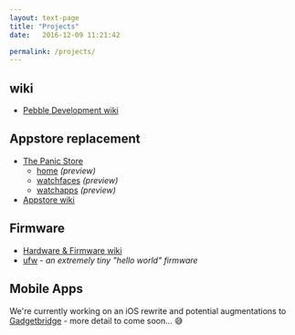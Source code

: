 ```yaml
---
layout: text-page
title: "Projects"
date:   2016-12-09 11:21:42

permalink: /projects/
---
```


## wiki

* [Pebble Development wiki](https://github.com/pebble-dev/wiki/wiki)

## Appstore replacement

* [The Panic Store](https://github.com/pebble-dev/The-Panic-Store)
	* [home](http://rebble.io/The-Panic-Store/) *(preview)*
	* [watchfaces](http://rebble.io/The-Panic-Store/app-details.html) *(preview)*
	* [watchapps](http://rebble.io/The-Panic-Store/apps.html) *(preview)*
* [Appstore wiki](https://github.com/pebble-dev/wiki/wiki/Appstore)

## Firmware

* [Hardware & Firmware wiki](https://github.com/pebble-dev/wiki/wiki/Hardware-%26-Firmware)
* [ufw](https://github.com/pebble-dev/ufw) - *an extremely tiny "hello world" firmware*

## Mobile Apps

We're currently working on an iOS rewrite and potential augmentations to [Gadgetbridge](https://github.com/Freeyourgadget/Gadgetbridge) - more detail to come soon... :sweat_smile:  
